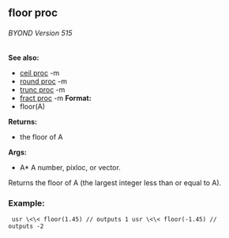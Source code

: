 ## floor proc 
###### BYOND Version 515
**See also:**
*   [ceil proc](/ref/proc/ceil.md) -m
*   [round proc](/ref/proc/round.md) -m
*   [trunc proc](/ref/proc/trunc.md) -m
*   [fract proc](/ref/proc/fract.md) -m<!-- -->
**Format:**
*   floor(A)
<!-- -->
**Returns:**
*   the floor of A
<!-- -->
**Args:**
*   A* A number, pixloc, or vector.


Returns the floor of A (the largest integer less than or equal
to A).
### Example:

```
 usr \<\< floor(1.45) // outputs 1 usr \<\< floor(-1.45) //
outputs -2 
```
